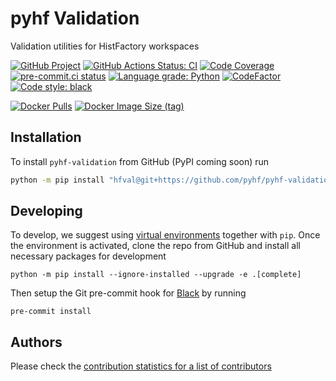 # pyhf Validation

Validation utilities for HistFactory workspaces

[![GitHub Project](https://img.shields.io/badge/GitHub--blue?style=social&logo=GitHub)](https://github.com/pyhf/pyhf-validation)
[![GitHub Actions Status: CI](https://github.com/pyhf/pyhf-validation/workflows/CI/CD/badge.svg)](https://github.com/pyhf/pyhf-validation/actions?query=workflow%3ACI%2FCD+branch%3Amain)
[![Code Coverage](https://codecov.io/gh/pyhf/pyhf-validation/graph/badge.svg?branch=main)](https://codecov.io/gh/pyhf/pyhf-validation?branch=main)
[![pre-commit.ci status](https://results.pre-commit.ci/badge/github/pyhf/pyhf-validation/main.svg)](https://results.pre-commit.ci/latest/github/pyhf/pyhf-validation/main)
[![Language grade: Python](https://img.shields.io/lgtm/grade/python/g/pyhf/pyhf-validation.svg?logo=lgtm&logoWidth=18)](https://lgtm.com/projects/g/pyhf/pyhf-validation/latest/files/)
[![CodeFactor](https://www.codefactor.io/repository/github/pyhf/pyhf-validation/badge)](https://www.codefactor.io/repository/github/pyhf/pyhf-validation)
[![Code style: black](https://img.shields.io/badge/code%20style-black-000000.svg)](https://github.com/psf/black)

[![Docker Pulls](https://img.shields.io/docker/pulls/pyhf/pyhf-validation)](https://hub.docker.com/r/pyhf/pyhf-validation)
[![Docker Image Size (tag)](https://img.shields.io/docker/image-size/pyhf/pyhf-validation/latest)](https://hub.docker.com/r/pyhf/pyhf-validation/tags?name=latest)

## Installation

To install `pyhf-validation` from GitHub (PyPI coming soon) run
```bash
python -m pip install "hfval@git+https://github.com/pyhf/pyhf-validation.git"
```

## Developing

To develop, we suggest using [virtual environments](https://packaging.python.org/tutorials/installing-packages/#creating-virtual-environments) together with `pip`.
Once the environment is activated, clone the repo from GitHub and install all necessary packages for development

```
python -m pip install --ignore-installed --upgrade -e .[complete]
```

Then setup the Git pre-commit hook for [Black](https://github.com/psf/black)  by running

```
pre-commit install
```

## Authors

Please check the [contribution statistics for a list of contributors](https://github.com/pyhf/pyhf-validation/graphs/contributors)
